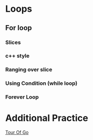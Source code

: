 # Loops

## For loop

### Slices

### c++ style

### Ranging over slice

### Using Condition (while loop)

### Forever Loop

# Additional Practice

[Tour Of Go](https://tour.golang.org/flowcontrol/1)
